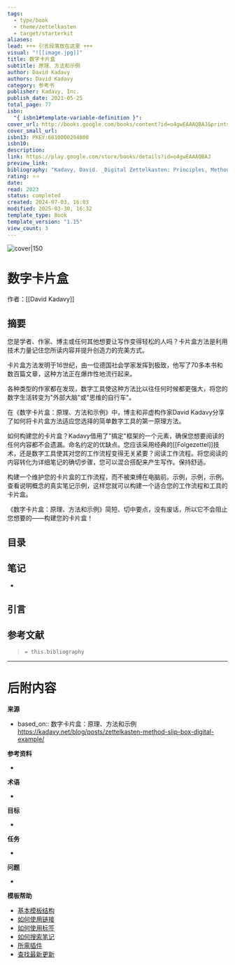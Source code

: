 ```yaml
---
tags:
  - type/book
  - theme/zettelkasten
  - target/starterkit
aliases: 
lead: +++ 引言段落放在这里 +++
visual: "![[image.jpg]]"
title: 数字卡片盒
subtitle: 原理、方法和示例
author: David Kadavy
authors: David Kadavy
category: 参考书
publisher: Kadavy, Inc.
publish_date: 2021-05-25
total_page: 77
isbn:
  "{ isbn1#template-variable-definition }": 
cover_url: http://books.google.com/books/content?id=o4gwEAAAQBAJ&printsec=frontcover&img=1&zoom=1&edge=curl&source=gbs_api
cover_small_url: 
isbn13: PKEY:6610000294800
isbn10: 
description: 
link: https://play.google.com/store/books/details?id=o4gwEAAAQBAJ
preview_link: 
bibliography: "Kadavy, David. _Digital Zettelkasten: Principles, Methods, & Examples_. Place of publication not identified: Kadavy Inc., 2021."
rating: ⭐️⭐️
date: 
read: 2023
status: completed
created: 2024-07-03, 16:03
modified: 2025-03-30, 16:32
template_type: Book
template_version: "1.15"
view_count: 3
---
```

<!-- 
rating: ⭐️⭐️⭐️    // 1到3星
date: 2023             // 开始阅读时间
read: 2023             // 完成阅读时间
status: undefined, backlog, to read, reading, completed, stopped
*** 参见下方"模板帮助"了解属性使用方法 ***
-->

![cover|150](http://books.google.com/books/content?id=o4gwEAAAQBAJ&printsec=frontcover&img=1&zoom=1&edge=curl&source=gbs_api)

# 数字卡片盒

作者：[[David Kadavy]]

## 摘要
<!-- 不超过几段总结这本书的内容 -->

您是学者、作家、博主或任何其他想要让写作变得轻松的人吗？卡片盒方法是利用技术力量记住您所读内容并提升创造力的完美方式。

卡片盒方法发明于16世纪，由一位德国社会学家发挥到极致，他写了70多本书和数百篇文章，这种方法正在爆炸性地流行起来。

各种类型的作家都在发现，数字工具使这种方法比以往任何时候都更强大，将您的数字生活转变为"外部大脑"或"思维的自行车"。

在《数字卡片盒：原理、方法和示例》中，博主和非虚构作家David Kadavy分享了如何将卡片盒方法适应您选择的简单数字工具的第一原理方法。

如何构建您的卡片盒？Kadavy借用了"搞定"框架的一个元素，确保您想要阅读的任何内容都不会遗漏。命名约定的优缺点。您应该采用经典的[[Folgezettel]]技术，还是数字工具使其对您的工作流程变得无关紧要？阅读工作流程。将您阅读的内容转化为详细笔记的确切步骤，您可以混合搭配来产生写作。保持舒适。

构建一个维护您的卡片盒的工作流程，而不被束缚在电脑前。示例，示例，示例。查看说明概念的真实笔记示例，这样您就可以构建一个适合您的工作流程和工具的卡片盒。

《数字卡片盒：原理、方法和示例》简短、切中要点，没有废话，所以它不会阻止您想要的——构建您的卡片盒！

## 目录
<!--指向目录(TOC)的链接 -->


## 笔记
<!-- 我思考的主要内容 -->
- 


## 引言
<!-- 值得注意的引言及其页码或位置引用 -->

## 参考文献

> `= this.bibliography`

---
# 后附内容

**来源**
<!-- 始终保留指向来源的链接- --> 
- based_on:: 数字卡片盒：原理、方法和示例
https://kadavy.net/blog/posts/zettelkasten-method-slip-box-digital-example/

**参考资料**
<!-- 指向内容中未引用页面的链接。 -->
-

**术语**
<!-- 指向定义页面的链接。 -->
- 

**目标**
<!-- 指向项目笔记或外部发布内容的链接。 -->
- 

**任务**
<!-- 这个笔记还需要做什么？ --> 
- 

**问题**
<!-- 您还需要考虑什么？ --> 
- 

**模板帮助**
<!-- 指向GitHub上外部帮助页面的链接。 -->
- [基本模板结构](https://github.com/groepl/Obsidian-Templates#basic-template-structure)
- [如何使用链接](https://github.com/groepl/Obsidian-Templates#how-to-use-links)
- [如何使用标签](https://github.com/groepl/Obsidian-Templates#how-to-use-tags)
- [如何搜索笔记](https://github.com/groepl/Obsidian-Templates#how-to-search-notes)
- [所需插件](https://github.com/groepl/Obsidian-Templates#obsidian-plugins-needed)
- [查找最新更新](https://github.com/groepl/Obsidian-Templates)